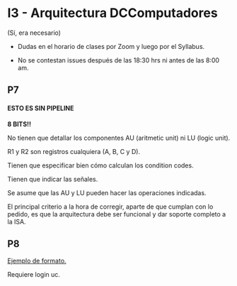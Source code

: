 # I3 - Arquitectura DCComputadores

(Sí, era necesario)

* Dudas en el horario de clases por Zoom y luego por el Syllabus.

* No se contestan issues después de las 18:30 hrs ni antes de las 8:00 am.


## P7 

#### ESTO ES SIN PIPELINE

**8 BITS!!**

No tienen que detallar los componentes AU (aritmetic unit) ni LU (logic unit).

R1 y R2 son registros cualquiera (A, B, C y D).

Tienen que especificar bien cómo calculan los condition codes.

Tienen que indicar las señales.

Se asume que las AU y LU pueden hacer las operaciones indicadas.

El principal criterio a la hora de corregir, aparte de que cumplan con lo pedido, es que la arquitectura debe ser funcional y dar soporte completo a la ISA.


## P8

[Ejemplo de formato.](https://docs.google.com/spreadsheets/d/1lbahoOTcLA93mRkzRJ1kMJLca_aOQA91pjU8y6315rQ/edit?usp=sharing)

Requiere login uc.
